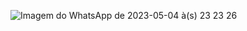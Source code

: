 <img>![Imagem do WhatsApp de 2023-05-04 à(s) 23 23 26](https://user-images.githubusercontent.com/124837745/236365664-2f8029d0-f748-436f-81f1-cc77ec760596.jpg)</img>
